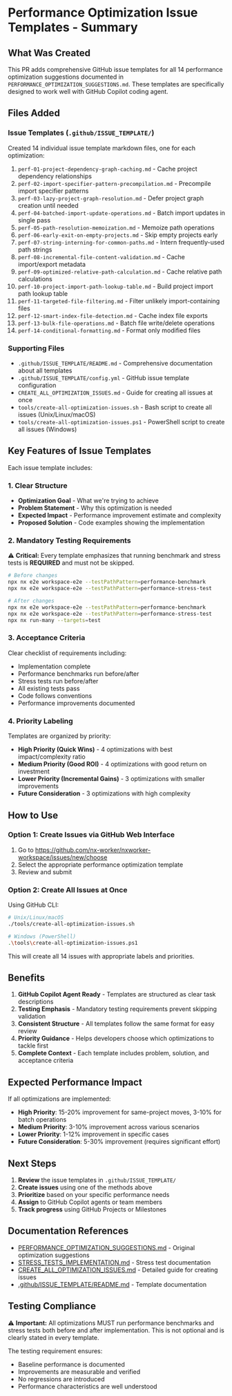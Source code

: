 # Performance Optimization Issue Templates - Summary

## What Was Created

This PR adds comprehensive GitHub issue templates for all 14 performance optimization suggestions documented in `PERFORMANCE_OPTIMIZATION_SUGGESTIONS.md`. These templates are specifically designed to work well with GitHub Copilot coding agent.

## Files Added

### Issue Templates (`.github/ISSUE_TEMPLATE/`)

Created 14 individual issue template markdown files, one for each optimization:

1. `perf-01-project-dependency-graph-caching.md` - Cache project dependency relationships
2. `perf-02-import-specifier-pattern-precompilation.md` - Precompile import specifier patterns
3. `perf-03-lazy-project-graph-resolution.md` - Defer project graph creation until needed
4. `perf-04-batched-import-update-operations.md` - Batch import updates in single pass
5. `perf-05-path-resolution-memoization.md` - Memoize path operations
6. `perf-06-early-exit-on-empty-projects.md` - Skip empty projects early
7. `perf-07-string-interning-for-common-paths.md` - Intern frequently-used path strings
8. `perf-08-incremental-file-content-validation.md` - Cache import/export metadata
9. `perf-09-optimized-relative-path-calculation.md` - Cache relative path calculations
10. `perf-10-project-import-path-lookup-table.md` - Build project import path lookup table
11. `perf-11-targeted-file-filtering.md` - Filter unlikely import-containing files
12. `perf-12-smart-index-file-detection.md` - Cache index file exports
13. `perf-13-bulk-file-operations.md` - Batch file write/delete operations
14. `perf-14-conditional-formatting.md` - Format only modified files

### Supporting Files

- `.github/ISSUE_TEMPLATE/README.md` - Comprehensive documentation about all templates
- `.github/ISSUE_TEMPLATE/config.yml` - GitHub issue template configuration
- `CREATE_ALL_OPTIMIZATION_ISSUES.md` - Guide for creating all issues at once
- `tools/create-all-optimization-issues.sh` - Bash script to create all issues (Unix/Linux/macOS)
- `tools/create-all-optimization-issues.ps1` - PowerShell script to create all issues (Windows)

## Key Features of Issue Templates

Each issue template includes:

### 1. Clear Structure
- **Optimization Goal** - What we're trying to achieve
- **Problem Statement** - Why this optimization is needed
- **Expected Impact** - Performance improvement estimate and complexity
- **Proposed Solution** - Code examples showing the implementation

### 2. Mandatory Testing Requirements
⚠️ **Critical:** Every template emphasizes that running benchmark and stress tests is **REQUIRED** and must not be skipped.

```bash
# Before changes
npx nx e2e workspace-e2e --testPathPattern=performance-benchmark
npx nx e2e workspace-e2e --testPathPattern=performance-stress-test

# After changes
npx nx e2e workspace-e2e --testPathPattern=performance-benchmark
npx nx e2e workspace-e2e --testPathPattern=performance-stress-test
npx nx run-many --targets=test
```

### 3. Acceptance Criteria
Clear checklist of requirements including:
- Implementation complete
- Performance benchmarks run before/after
- Stress tests run before/after
- All existing tests pass
- Code follows conventions
- Performance improvements documented

### 4. Priority Labeling
Templates are organized by priority:
- **High Priority (Quick Wins)** - 4 optimizations with best impact/complexity ratio
- **Medium Priority (Good ROI)** - 4 optimizations with good return on investment
- **Lower Priority (Incremental Gains)** - 3 optimizations with smaller improvements
- **Future Consideration** - 3 optimizations with high complexity

## How to Use

### Option 1: Create Issues via GitHub Web Interface

1. Go to https://github.com/nx-worker/nxworker-workspace/issues/new/choose
2. Select the appropriate performance optimization template
3. Review and submit

### Option 2: Create All Issues at Once

Using GitHub CLI:

```bash
# Unix/Linux/macOS
./tools/create-all-optimization-issues.sh

# Windows (PowerShell)
.\tools\create-all-optimization-issues.ps1
```

This will create all 14 issues with appropriate labels and priorities.

## Benefits

1. **GitHub Copilot Agent Ready** - Templates are structured as clear task descriptions
2. **Testing Emphasis** - Mandatory testing requirements prevent skipping validation
3. **Consistent Structure** - All templates follow the same format for easy review
4. **Priority Guidance** - Helps developers choose which optimizations to tackle first
5. **Complete Context** - Each template includes problem, solution, and acceptance criteria

## Expected Performance Impact

If all optimizations are implemented:

- **High Priority**: 15-20% improvement for same-project moves, 3-10% for batch operations
- **Medium Priority**: 3-10% improvement across various scenarios
- **Lower Priority**: 1-12% improvement in specific cases
- **Future Consideration**: 5-30% improvement (requires significant effort)

## Next Steps

1. **Review** the issue templates in `.github/ISSUE_TEMPLATE/`
2. **Create issues** using one of the methods above
3. **Prioritize** based on your specific performance needs
4. **Assign** to GitHub Copilot agents or team members
5. **Track progress** using GitHub Projects or Milestones

## Documentation References

- [PERFORMANCE_OPTIMIZATION_SUGGESTIONS.md](PERFORMANCE_OPTIMIZATION_SUGGESTIONS.md) - Original optimization suggestions
- [STRESS_TESTS_IMPLEMENTATION.md](STRESS_TESTS_IMPLEMENTATION.md) - Stress test documentation
- [CREATE_ALL_OPTIMIZATION_ISSUES.md](CREATE_ALL_OPTIMIZATION_ISSUES.md) - Detailed guide for creating issues
- [.github/ISSUE_TEMPLATE/README.md](.github/ISSUE_TEMPLATE/README.md) - Template documentation

## Testing Compliance

⚠️ **Important:** All optimizations MUST run performance benchmarks and stress tests both before and after implementation. This is not optional and is clearly stated in every template.

The testing requirement ensures:
- Baseline performance is documented
- Improvements are measurable and verified
- No regressions are introduced
- Performance characteristics are well understood
